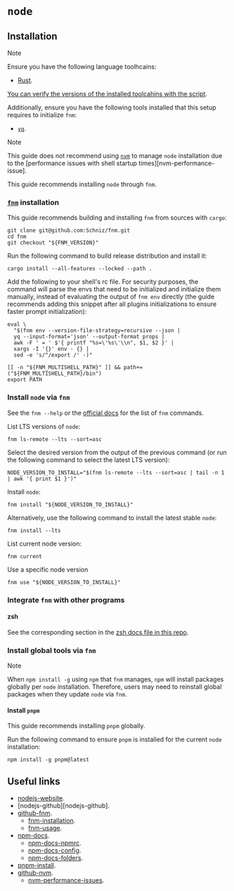 # `node`

## Installation

> [!NOTE]
>
> Ensure you have the following language toolhcains:
> - [Rust](../system-setup/toolchains/rust/README.md).
>
> [You can verify the versions of the installed toolcahins with the script](../system-setup/toolchains/README.md#verify-versions-of-the-installed-toolchains).
>
> Additionally, ensure you have the following tools installed that this setup requires to initialize `fnm`:
> - [`yq`](../../../dotfiles/terminal-utils/yq/REAMDE.md).

> [!NOTE]
>
> This guide does not recommend using [`nvm`][github-nvm] to manage `node` installation due to the [performance issues with shell startup times][nvm-performance-issue].

This guide recommends installing `node` through `fnm`.

### [`fnm`][github-fnm] installation

This guide recommends building and installing `fnm` from sources with `cargo`:

```shell
git clone git@github.com:Schniz/fnm.git
cd fnm
git checkout "${FNM_VERSION}"
```

Run the following command to build release distribution and install it:

```shell
cargo install --all-features --locked --path .
```

Add the following to your shell's rc file. For security purposes, the command will parse the envs that need to be initialized and initialize them manually, instead of evaluating the output of `fnm env` directly (the guide recommends adding this snippet after all plugins initializations to ensure faster prompt initialization):

```shell
eval \
  "$(fnm env --version-file-strategy=recursive --json |
  yq --input-format='json' --output-format props |
  awk -F ' = ' $'{ printf "%s=\'%s\'\\n", $1, $2 }' |
  xargs -I '{}' env - {} |
  sed -e 's/^/export /' -)"

[[ -n "${FNM_MULTISHELL_PATH}" ]] && path+=("${FNM_MULTISHELL_PATH}/bin")
export PATH
```

### Install `node` via `fnm`

See the `fnm --help` or the [official docs][fnm-usage] for the list of `fnm` commands.

List LTS versions of `node`:

```shell
fnm ls-remote --lts --sort=asc
```

Select the desired version from the output of the previous command (or run the following command to select the latest LTS version):

```shell
NODE_VERSION_TO_INSTALL="$(fnm ls-remote --lts --sort=asc | tail -n 1 | awk '{ print $1 }')"
```

Install `node`:

```shell
fnm install "${NODE_VERSION_TO_INSTALL}"
```

Alternatively, use the following command to install the latest stable `node`:

```shell
fnm install --lts
```

List current node version:

```shell
fnm current
```

Use a specific node version

```shell
fnm use "${NODE_VERSION_TO_INSTALL}"
```

### Integrate `fnm` with other programs

#### zsh

See the corresponding section in the [zsh docs file in this repo](../../zsh/README.md#fnm).

### Install global tools via `fnm`

> [!NOTE]
>
> When `npm install -g` using `npm` that `fnm` manages, `npm` will install packages globally per `node` installation. Therefore, users may need to reinstall global packages when they update `node` via `fnm`.

#### Install `pnpm`

This guide recommends installing `pnpm` globally.

Run the following command to ensure `pnpm` is installed for the current `node` installation:

```shell
npm install -g pnpm@latest
```

## Useful links

- [nodejs-website][nodejs-website].
- [nodejs-github][nodejs-github].
- [github-fnm][github-fnm].
  - [fnm-installation][fnm-installation].
  - [fnm-usage][fnm-usage].
- [npm-docs][npm-docs].
  - [npm-docs-npmrc][npm-docs-npmrc].
  - [npm-docs-config][npm-docs-config].
  - [npm-docs-folders][npm-docs-folders].
- [pnpm-install][pnpm-install].
- [github-nvm][github-nvm].
  - [nvm-performance-issues][nvm-performance-issues].

[nodejs-website]: <https://nodejs.org>
[github-nodejs]: <https://github.com/nodejs/node>
[github-fnm]: <https://github.com/Schniz/fnm>
[fnm-installation]: <https://github.com/Schniz/fnm>
[fnm-usage]: <https://github.com/Schniz/fnm/blob/master/docs/commands.md>
[npm-docs]: <https://docs.npmjs.com/>
[npm-docs-npmrc]: <https://docs.npmjs.com/cli/v11/configuring-npm/npmrc>
[npm-docs-config]: <https://docs.npmjs.com/cli/v11/using-npm/config>
[npm-docs-folders]: <https://docs.npmjs.com/cli/v11/configuring-npm/folders>
[pnpm-install]: <https://pnpm.io/installation>
[github-nvm]: <https://github.com/nvm-sh/nvm>
[nvm-performance-issues]: <https://github.com/nvm-sh/nvm/issues/730#issuecomment-226949107>
